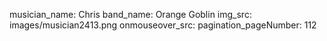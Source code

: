 musician_name: Chris
band_name: Orange Goblin
img_src: images/musician2413.png
onmouseover_src: 
pagination_pageNumber: 112